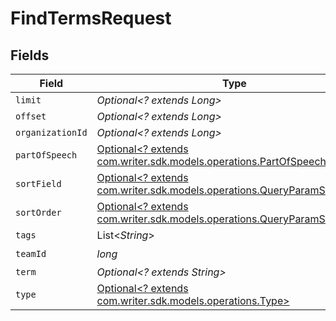 # FindTermsRequest


## Fields

| Field                                                                                                                      | Type                                                                                                                       | Required                                                                                                                   | Description                                                                                                                |
| -------------------------------------------------------------------------------------------------------------------------- | -------------------------------------------------------------------------------------------------------------------------- | -------------------------------------------------------------------------------------------------------------------------- | -------------------------------------------------------------------------------------------------------------------------- |
| `limit`                                                                                                                    | *Optional<? extends Long>*                                                                                                 | :heavy_minus_sign:                                                                                                         | N/A                                                                                                                        |
| `offset`                                                                                                                   | *Optional<? extends Long>*                                                                                                 | :heavy_minus_sign:                                                                                                         | N/A                                                                                                                        |
| `organizationId`                                                                                                           | *Optional<? extends Long>*                                                                                                 | :heavy_minus_sign:                                                                                                         | N/A                                                                                                                        |
| `partOfSpeech`                                                                                                             | [Optional<? extends com.writer.sdk.models.operations.PartOfSpeech>](../../models/operations/PartOfSpeech.md)               | :heavy_minus_sign:                                                                                                         | N/A                                                                                                                        |
| `sortField`                                                                                                                | [Optional<? extends com.writer.sdk.models.operations.QueryParamSortField>](../../models/operations/QueryParamSortField.md) | :heavy_minus_sign:                                                                                                         | N/A                                                                                                                        |
| `sortOrder`                                                                                                                | [Optional<? extends com.writer.sdk.models.operations.QueryParamSortOrder>](../../models/operations/QueryParamSortOrder.md) | :heavy_minus_sign:                                                                                                         | N/A                                                                                                                        |
| `tags`                                                                                                                     | List<*String*>                                                                                                             | :heavy_minus_sign:                                                                                                         | N/A                                                                                                                        |
| `teamId`                                                                                                                   | *long*                                                                                                                     | :heavy_check_mark:                                                                                                         | N/A                                                                                                                        |
| `term`                                                                                                                     | *Optional<? extends String>*                                                                                               | :heavy_minus_sign:                                                                                                         | N/A                                                                                                                        |
| `type`                                                                                                                     | [Optional<? extends com.writer.sdk.models.operations.Type>](../../models/operations/Type.md)                               | :heavy_minus_sign:                                                                                                         | N/A                                                                                                                        |